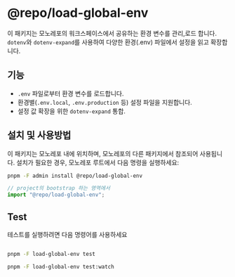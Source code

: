 # @repo/load-global-env

이 패키지는 모노레포의 워크스페이스에서 공유하는 환경 변수를 관리,로드 합니다.
`dotenv`와 `dotenv-expand`를 사용하여 다양한 환경(.env) 파일에서 설정을 읽고 확장합니다.

## 기능

- `.env` 파일로부터 환경 변수를 로드합니다.
- 환경별(`.env.local`, `.env.production` 등) 설정 파일을 지원합니다.
- 설정 값 확장을 위한 `dotenv-expand` 통합.

## 설치 및 사용방법

이 패키지는 모노레포 내에 위치하며, 모노레포의 다른 패키지에서 참조되어 사용됩니다. 설치가 필요한 경우, 모노레포 루트에서 다음 명령을 실행하세요:

```bash
pnpm -F admin install @repo/load-global-env
```

```typescript
// project의 bootstrap 하는 영역에서
import "@repo/load-global-env";
```

## Test

테스트를 실행하려면 다음 명령어를 사용하세요

```bash

pnpm -F load-global-env test

pnpm -F load-global-env test:watch
```
